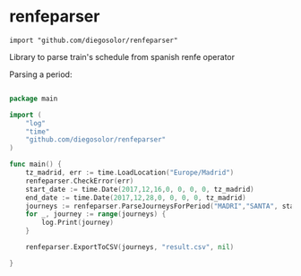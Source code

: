 
 # renfeparser
    import "github.com/diegosolor/renfeparser"


Library to parse train's schedule from spanish renfe operator

Parsing a period:
``` go

package main

import (
    "log"
    "time"
    "github.com/diegosolor/renfeparser"
)

func main() {
    tz_madrid, err := time.LoadLocation("Europe/Madrid")
    renfeparser.CheckError(err)
    start_date := time.Date(2017,12,16,0, 0, 0, 0, tz_madrid)
    end_date := time.Date(2017,12,28,0, 0, 0, 0, tz_madrid)
    journeys := renfeparser.ParseJourneysForPeriod("MADRI","SANTA", start_date, end_date)
    for _, journey := range(journeys) {
        log.Print(journey)
    }

    renfeparser.ExportToCSV(journeys, "result.csv", nil)

}

```
